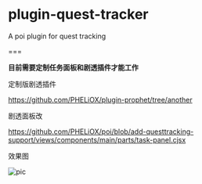 # plugin-quest-tracker

A poi plugin for quest tracking

===

**目前需要定制任务面板和剧透插件才能工作**

定制版剧透插件

https://github.com/PHELiOX/plugin-prophet/tree/another

剧透面板改

https://github.com/PHELiOX/poi/blob/add-questtracking-support/views/components/main/parts/task-panel.cjsx

效果图

![pic](https://github.com/PHELiOX/plugin-quest-tracker/raw/master/screenshot.jpg)
